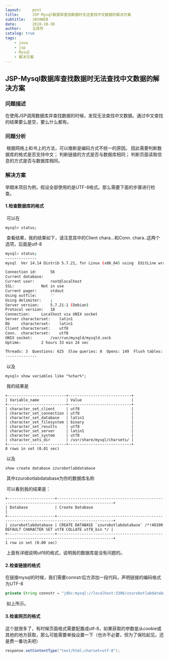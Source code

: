 ```yaml
---
layout:     post
title:      JSP-Mysql数据库查找数据时无法查找中文数据的解决方案
subtitle:   JAVAWEB
date:       2018-10-30
author:     王政乔
catalog: true
tags:
    - java
    - jsp
    - Mysql
    - 解决方案
---
```



## JSP-Mysql数据库查找数据时无法查找中文数据的解决方案
### 问题描述
​	在使用JSP调用数据库并查找数据的时候，发现无法查找中文数据。通过中文查找的结果要么是空，要么什么都有。



### 问题分析
​	根据网络上和书上的方法，可以推断是编码方式不统一的原因。
	因此需要判断数据库的格式是否支持中文；
	判断链接的方式是否与数据库相同；
	判断页面读取信息的方式是否与数据库相同。
### 解决方案

​	举期末项目为例，假设全部使用的是UTF-8格式。那么需要下面的步骤进行检查。

#### 1.检查数据库的格式

​	可以在

```
mysql> status;
```

​	查看结果，我的结果如下，请注意其中的Client chara...和Conn. chara..这两个选项，后面是utf-8

```bash
mysql> status;
--------------
mysql  Ver 14.14 Distrib 5.7.21, for Linux (x86_64) using  EditLine wrapper

Connection id:		56
Current database:	
Current user:		root@localhost
SSL:			Not in use
Current pager:		stdout
Using outfile:		''
Using delimiter:	;
Server version:		5.7.21-1 (Debian)
Protocol version:	10
Connection:		Localhost via UNIX socket
Server characterset:	latin1
Db     characterset:	latin1
Client characterset:	utf8
Conn.  characterset:	utf8
UNIX socket:		/var/run/mysqld/mysqld.sock
Uptime:			2 hours 33 min 24 sec

Threads: 3  Questions: 625  Slow queries: 0  Opens: 149  Flush tables: 1  Open tables: 142  Queries per second avg: 0.067
--------------
```

​	以及

```
mysql> show variables like "%char%";
```

​	我的结果是

```
+--------------------------+----------------------------+
| Variable_name            | Value                      |
+--------------------------+----------------------------+
| character_set_client     | utf8                       |
| character_set_connection | utf8                       |
| character_set_database   | latin1                     |
| character_set_filesystem | binary                     |
| character_set_results    | utf8                       |
| character_set_server     | latin1                     |
| character_set_system     | utf8                       |
| character_sets_dir       | /usr/share/mysql/charsets/ |
+--------------------------+----------------------------+
8 rows in set (0.01 sec)
```

​	以及

```
show create database zzurobotlabdatabase
```

​	其中zzurobotlabdatabase为你的数据库名称

​	可以看到我的结果是：

```
+---------------------+-----------------------------------------------------------------------------------------------+
| Database            | Create Database                                                                               |
+---------------------+-----------------------------------------------------------------------------------------------+
| zzurobotlabdatabase | CREATE DATABASE `zzurobotlabdatabase` /*!40100 DEFAULT CHARACTER SET utf8 COLLATE utf8_bin */ |
+---------------------+-----------------------------------------------------------------------------------------------+
1 row in set (0.00 sec)

```

​	上面有详细说明utf8的格式，说明我的数据库是没有问题的。

#### 2.检查链接的格式

​	在链接mysql的时候，我们需要connstr后方添加一段代码，声明链接的编码格式为UTF-8

```java
private String connstr = "jdbc:mysql://localhost:3306/zzurobotlabdatabase?useUnicode=true&characterEncoding=utf-8";
```

​	如上所示。

#### 3.检查网页的格式

​	这个就很多了，有时候页面格式需要配置成utf-8，如果获取的参数是从cookie或其他的地方获取，那么可能需要单独设置一下（也许不必要，但为了保险起见，还是费一番功夫吧）

```java
response.setContentType("text/html;charset=utf-8");
```

